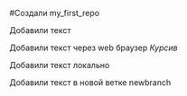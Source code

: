 ﻿#Создали my_first_repo

Добавили текст


Добавили текст через web браузер
*Курсив*

Добавили текст локально

Добавили текст  в новой ветке newbranch
